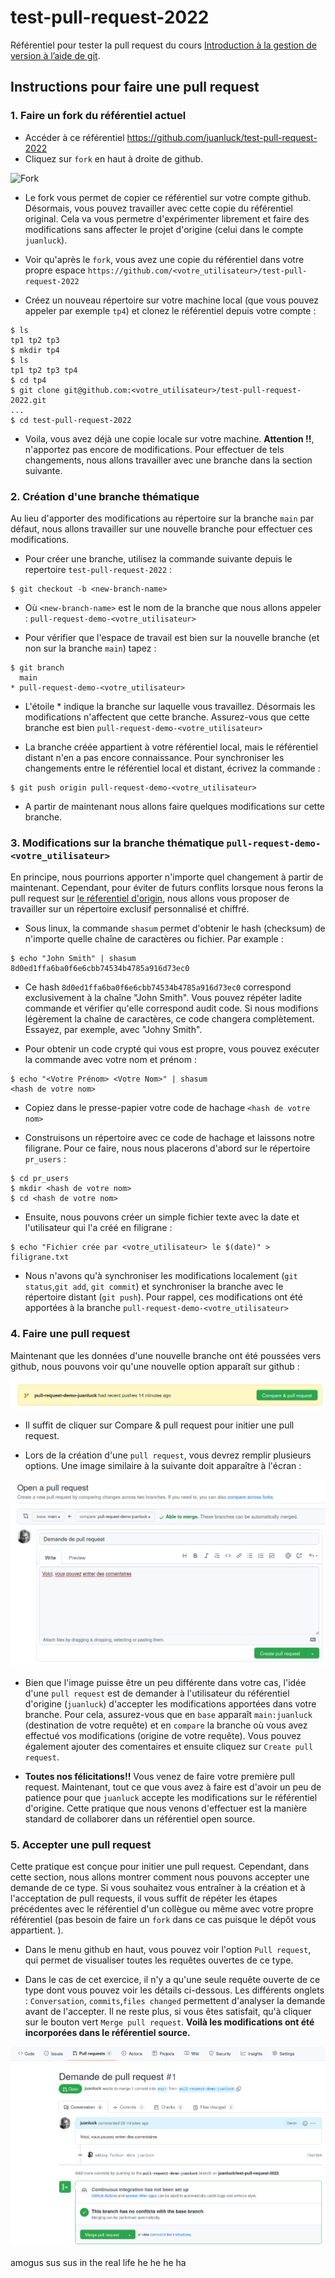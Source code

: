 # test-pull-request-2022

Référentiel pour tester la pull request du cours [Introduction à la gestion de version à l’aide de git](https://juanluck.github.io/Introduction-GIT/).

## Instructions pour faire une pull request 

### 1. Faire un fork du référentiel actuel 

- Accéder à ce référentiel https://github.com/juanluck/test-pull-request-2022
- Cliquez sur `fork` en haut à droite de github. 

![Fork](./images/fork.png)

- Le fork vous permet de copier ce référentiel sur votre compte github. Désormais, vous pouvez travailler avec cette copie du référentiel original. Cela va vous permetre d'expérimenter librement et faire des modifications sans affecter le projet d'origine (celui dans le compte `juanluck`). 

- Voir qu'après le `fork`, vous avez une copie du référentiel dans votre propre espace `https://github.com/<votre_utilisateur>/test-pull-request-2022`

- Créez un nouveau répertoire sur votre machine local (que vous pouvez appeler par exemple `tp4`) et clonez le référentiel depuis votre compte :

```shell
$ ls
tp1 tp2 tp3 
$ mkdir tp4
$ ls
tp1 tp2 tp3 tp4
$ cd tp4
$ git clone git@github.com:<votre_utilisateur>/test-pull-request-2022.git
...
$ cd test-pull-request-2022
```

- Voila, vous avez déjà une copie locale sur votre machine. **Attention !!**, n'apportez pas encore de modifications. Pour effectuer de tels changements, nous allons travailler avec une branche dans la section suivante. 

### 2. Création d'une branche thématique 

Au lieu d'apporter des modifications au répertoire sur la branche `main` par défaut, nous allons travailler sur une nouvelle branche pour effectuer ces modifications.

- Pour créer une branche, utilisez la commande suivante depuis le repertoire `test-pull-request-2022` :

```shell
$ git checkout -b <new-branch-name> 
```
- Où `<new-branch-name>` est le nom de la branche que nous allons appeler : `pull-request-demo-<votre_utilisateur>`

- Pour vérifier que l'espace de travail est bien sur la nouvelle branche (et non sur la branche `main`) tapez :

```shell
$ git branch
  main
* pull-request-demo-<votre_utilisateur>
```
- L'étoile * indique la branche sur laquelle vous travaillez. Désormais les modifications n'affectent que cette branche. Assurez-vous que cette branche est bien `pull-request-demo-<votre_utilisateur>`

- La branche créée appartient à votre référentiel local, mais le référentiel distant n'en a pas encore connaissance. Pour synchroniser les changements entre le référentiel local et distant, écrivez la commande : 

```shell
$ git push origin pull-request-demo-<votre_utilisateur>
```
- A partir de maintenant nous allons faire quelques modifications sur cette branche.

### 3. Modifications sur la branche thématique `pull-request-demo-<votre_utilisateur>`

En principe, nous pourrions apporter n'importe quel changement à partir de maintenant. Cependant, pour éviter de futurs conflits lorsque nous ferons la pull request sur [le réferentiel d'origin](https://github.com/juanluck/test-pull-request-2022), nous allons vous proposer de travailler sur un répertoire exclusif personnalisé et chiffré. 

- Sous linux, la commande `shasum` permet d'obtenir le hash (checksum) de n'importe quelle chaîne de caractères ou fichier. Par example :

```shell
$ echo "John Smith" | shasum
8d0ed1ffa6ba0f6e6cbb74534b4785a916d73ec0
```
- Ce hash `8d0ed1ffa6ba0f6e6cbb74534b4785a916d73ec0` correspond exclusivement à la chaîne "John Smith". Vous pouvez répéter ladite commande et vérifier qu'elle correspond audit code. Si nous modifions légèrement la chaîne de caractères, ce code changera complètement. Essayez, par exemple, avec "Johny Smith".

- Pour obtenir un code crypté qui vous est propre, vous pouvez exécuter la commande avec votre nom et prénom : 

```shell
$ echo "<Votre Prénom> <Votre Nom>" | shasum
<hash de votre nom>
```
- Copiez dans le presse-papier votre code de hachage `<hash de votre nom>`

- Construisons un répertoire avec ce code de hachage et laissons notre filigrane. Pour ce faire, nous nous placerons d'abord sur le répertoire `pr_users` :

```shell
$ cd pr_users
$ mkdir <hash de votre nom>
$ cd <hash de votre nom>
```
- Ensuite, nous pouvons créer un simple fichier texte avec la date et l'utilisateur qui l'a créé en filigrane :

```shell
$ echo "Fichier crée par <votre_utilisateur> le $(date)" > filigrane.txt
```
- Nous n'avons qu'à synchroniser les modifications localement (`git status`,`git add`, `git commit`) et synchroniser la branche avec le répertoire distant (`git push`). Pour rappel, ces modifications ont été apportées à la branche  `pull-request-demo-<votre_utilisateur>`

### 4. Faire une pull request 

Maintenant que les données d'une nouvelle branche ont été poussées vers github, nous pouvons voir qu'une nouvelle option apparaît sur github : 

![Pull request](./images/pullrequest.png)

- Il suffit de cliquer sur Compare & pull request pour initier une pull request.

- Lors de la création d'une `pull request`, vous devrez remplir plusieurs options. Une image similaire à la suivante doit apparaître à l'écran : 

![Pull request](./images/openpr.png)

- Bien que l'image puisse être un peu différente dans votre cas, l'idée d'une `pull request` est de demander à l'utilisateur du référentiel d'origine (`juanluck`) d'accepter les modifications apportées dans votre branche. Pour cela, assurez-vous que en `base` apparaît `main:juanluck` (destination de votre requête) et en `compare` la branche où vous avez effectué vos modifications (origine de votre requête). Vous pouvez également ajouter des comentaires et ensuite cliquez sur `Create pull request`.

- **Toutes nos félicitations!!** Vous venez de faire votre première pull request. Maintenant, tout ce que vous avez à faire est d'avoir un peu de patience pour que `juanluck` accepte les modifications sur le référentiel d'origine. Cette pratique que nous venons d'effectuer est la manière standard de collaborer dans un référentiel open source. 

### 5. Accepter une pull request 

Cette pratique est conçue pour initier une pull request. Cependant, dans cette section, nous allons montrer comment nous pouvons accepter une demande de ce type. Si vous souhaitez vous entraîner à la création et à l'acceptation de pull requests, il vous suffit de répéter les étapes précédentes avec le référentiel d'un collègue ou même avec votre propre référentiel (pas besoin de faire un `fork` dans ce cas puisque le dépôt vous appartient. ). 

- Dans le menu github en haut, vous pouvez voir l'option `Pull request`, qui permet de visualiser toutes les requêtes ouvertes de ce type. 

- Dans le cas de cet exercice, il n'y a qu'une seule requête ouverte de ce type dont vous pouvez voir les détails ci-dessous. Les différents onglets : `Conversation`, `commits`,`files changed` permettent d'analyser la demande avant de l'accepter. Il ne reste plus, si vous êtes satisfait, qu'à cliquer sur le bouton vert `Merge pull request`. **Voilà les modifications ont été incorporées dans le référentiel source.**

![Pull request](./images/acceptpr.png)


amogus sus sus in the real life he he he ha
